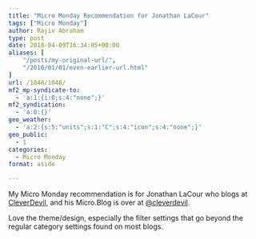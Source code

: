 ```yaml
---
title: "Micro Monday Recommendation for Jonathan LaCour"
tags: ["Micro Monday"]
author: Rajiv Abraham
type: post
date: 2018-04-09T16:34:05+00:00
aliases: [
    "/posts/my-original-url/",
    "/2010/01/01/even-earlier-url.html"
]
url: /1048/1048/
mf2_mp-syndicate-to:
  - 'a:1:{i:0;s:4:"none";}'
mf2_syndication:
  - 'a:0:{}'
geo_weather:
  - 'a:2:{s:5:"units";s:1:"C";s:4:"icon";s:4:"none";}'
geo_public:
  - 1
categories:
  - Micro Monday
format: aside

---
```

<p style="text-align: left;">
  My Micro Monday recommendation is for Jonathan LaCour who blogs at <a href="https://cleverdevil.io/" target="_blank" rel="noopener">CleverDevil</a>, and his Micro.Blog is over at <a href="https://micro.blog/cleverdevil" target="_blank" rel="noopener">@cleverdevil</a>.
</p>

<p style="text-align: left;">
  Love the theme/design, especially the filter settings that go beyond the regular category settings found on most blogs.
</p>